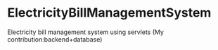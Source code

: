 # ElectricityBillManagementSystem
Electricity bill management system using servlets (My contribution:backend+database) 
